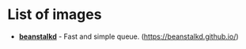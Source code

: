 # List of images

* [**beanstalkd**](/beanstalkd) - Fast and simple queue. (https://beanstalkd.github.io/)